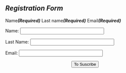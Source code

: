 <html>
<head>
<meta charset="utf-8">
    <title>Online Registration </title>
    <link href="estilos.css" rel="stylesheet" type="text/css">
</head>
<body>
<div class="group">
    <form action="registration.php" method="POST">
        <h2><em>Registration Form</em></h2>
        <label for="name">Name<span><em><b>(Required)</b></em></span></label>
        <label for="las_name">Last name<span><em><b>(Required)</b></em></span></label>
        <label for="emaiel">Email<span><em><b>(Required)</b></em></span></label>
            <label><p>Name: <input type="text" name="name" size="30"/></p></label>
            <label><p>Last Name: <input type="text" name="last_name" size="30"/></p></label>
            <label><p>Email: <input type="text" name="email"size="30"/></p></label>
            <center> <input class="form-btn" name="submit" type="submit" value="To Suscribe"/></center>
    </form>
</div>
</body>
</html>
